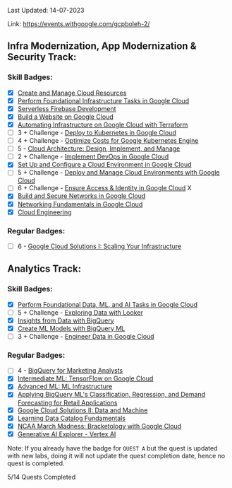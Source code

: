 Last Updated: 14-07-2023

Link: https://events.withgoogle.com/gcpboleh-2/

## Infra Modernization, App Modernization & Security Track:
### Skill Badges:
- [x] [Create and Manage Cloud Resources](https://www.cloudskillsboost.google/quests/120)
- [x] [Perform Foundational Infrastructure Tasks in Google Cloud](https://www.cloudskillsboost.google/quests/118)
- [x] [Serverless Firebase Development](https://www.cloudskillsboost.google/quests/153)
- [x] [Build a Website on Google Cloud](https://www.cloudskillsboost.google/quests/115)
- [x] [Automating Infrastructure on Google Cloud with Terraform](https://www.cloudskillsboost.google/quests/159)
- [ ] 3 + Challenge - [Deploy to Kubernetes in Google Cloud](https://www.cloudskillsboost.google/quests/116)
- [ ] 4 + Challenge - [Optimize Costs for Google Kubernetes Engine](https://www.cloudskillsboost.google/quests/157)
- [ ] 5 - [Cloud Architecture: Design, Implement, and Manage](https://www.cloudskillsboost.google/quests/124)
- [ ] 2 + Challenge - [Implement DevOps in Google Cloud](https://www.cloudskillsboost.google/quests/141)
- [x] [Set Up and Configure a Cloud Environment in Google Cloud](https://www.cloudskillsboost.google/quests/119)
- [ ] 5 + Challenge - [Deploy and Manage Cloud Environments with Google Cloud](https://www.cloudskillsboost.google/quests/121)
- [ ] 6 + Challenge - [Ensure Access & Identity in Google Cloud](https://www.cloudskillsboost.google/quests/150) X
- [x] [Build and Secure Networks in Google Cloud](https://www.cloudskillsboost.google/quests/128)
- [x] [Networking Fundamentals in Google Cloud](https://www.cloudskillsboost.google/quests/31)
- [x] [Cloud Engineering](https://www.cloudskillsboost.google/quests/66)

### Regular Badges:
- [ ] 6 - [Google Cloud Solutions I: Scaling Your Infrastructure](https://www.cloudskillsboost.google/quests/36)

## Analytics Track:
### Skill Badges:
- [x] [Perform Foundational Data, ML, and AI Tasks in Google Cloud](https://www.cloudskillsboost.google/quests/117)
- [ ] 5 + Challenge - [Exploring Data with Looker](https://www.cloudskillsboost.google/quests/165)
- [x] [Insights from Data with BigQuery](https://www.cloudskillsboost.google/quests/123)
- [x] [Create ML Models with BigQuery ML](https://www.cloudskillsboost.google/quests/146)
- [ ] 3 + Challenge - [Engineer Data in Google Cloud](https://www.cloudskillsboost.google/quests/132)

### Regular Badges:
- [ ] 4 - [BigQuery for Marketing Analysts](https://www.cloudskillsboost.google/quests/70)
- [x] [Intermediate ML: TensorFlow on Google Cloud](https://www.cloudskillsboost.google/quests/83)
- [x] [Advanced ML: ML Infrastructure](https://www.cloudskillsboost.google/quests/162)
- [x] [Applying BigQuery ML's Classification, Regression, and Demand Forecasting for Retail Applications](https://www.cloudskillsboost.google/quests/162)
- [x] [Google Cloud Solutions II: Data and Machine](https://www.cloudskillsboost.google/quests/38)
- [x] [Learning Data Catalog Fundamentals](https://www.cloudskillsboost.google/quests/134)
- [x] [NCAA March Madness: Bracketology with Google Cloud](https://www.cloudskillsboost.google/quests/58)
- [x] [Generative AI Explorer - Vertex AI](https://www.cloudskillsboost.google/quests/299)

Note: If you already have the badge for `QUEST A` but the quest is updated with new labs, doing it will not update the quest completion date, hence no quest is completed.

5/14 Quests Completed